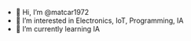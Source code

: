 - 👋 Hi, I’m @matcar1972
- 👀 I’m interested in Electronics, IoT, Programming, IA
- 🌱 I’m currently learning IA


<!---
matcar1972/matcar1972 is a ✨ special ✨ repository because its `README.md` (this file) appears on your GitHub profile.
You can click the Preview link to take a look at your changes.
--->
